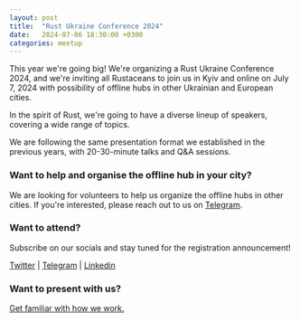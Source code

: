 ```yaml
---
layout: post
title:  "Rust Ukraine Conference 2024"
date:   2024-07-06 18:30:00 +0300
categories: meetup
---
```

This year we're going big! We're organizing a Rust Ukraine Conference 2024, and we're inviting all Rustaceans to join us in Kyiv and online on July 7, 2024 with possibility of offline hubs in other Ukrainian and European cities.

In the spirit of Rust, we're going to have a diverse lineup of speakers, covering a wide range of topics.

We are following the same presentation format we established in the previous years, with 20-30-minute talks and Q&A sessions. 

### Want to help and organise the offline hub in your city?

We are looking for volunteers to help us organize the offline hubs in other cities. If you're interested, please reach out to us on [Telegram](https://t.me/+K73pAc_9tD5kMTQy).

### Want to attend?

Subscribe on our socials and stay tuned for the registration announcement!

[Twitter](https://twitter.com/RustUkraine) | [Telegram](https://t.me/+K73pAc_9tD5kMTQy) | [Linkedin](https://www.linkedin.com/company/ukrainian-rust-community/)

### Want to present with us?

[Get familiar with how we work.](https://docs.google.com/presentation/d/1q9QQW4lmfRr3xBx3bfiNyzyXwwDanRXR/edit#slide=id.p1)